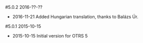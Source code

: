 #5.0.2 2016-??-??
 - 2016-11-21 Added Hungarian translation, thanks to Balázs Úr.

#5.0.1 2015-10-15
 - 2015-10-15 Initial version for OTRS 5
